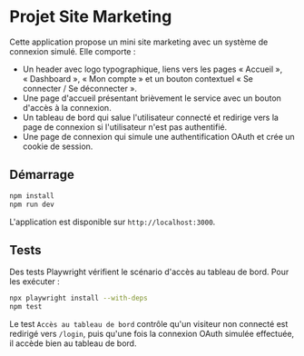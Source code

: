 # Projet Site Marketing

Cette application propose un mini site marketing avec un système de connexion simulé. Elle comporte :

- Un header avec logo typographique, liens vers les pages « Accueil », « Dashboard », « Mon compte » et un bouton contextuel « Se connecter / Se déconnecter ».
- Une page d'accueil présentant brièvement le service avec un bouton d'accès à la connexion.
- Un tableau de bord qui salue l'utilisateur connecté et redirige vers la page de connexion si l'utilisateur n'est pas authentifié.
- Une page de connexion qui simule une authentification OAuth et crée un cookie de session.

## Démarrage

```bash
npm install
npm run dev
```

L'application est disponible sur `http://localhost:3000`.

## Tests

Des tests Playwright vérifient le scénario d'accès au tableau de bord. Pour les exécuter :

```bash
npx playwright install --with-deps
npm test
```

Le test `Accès au tableau de bord` contrôle qu'un visiteur non connecté est redirigé vers `/login`, puis qu'une fois la connexion OAuth simulée effectuée, il accède bien au tableau de bord.
